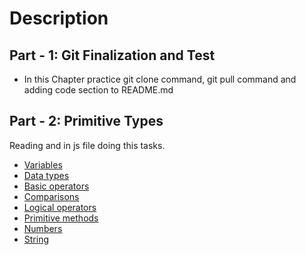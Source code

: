 # Description
## Part - 1: Git Finalization and Test
- In this Chapter  practice git clone command, git pull command and adding code section to README.md
## Part - 2: Primitive Types
Reading  and in js file doing this tasks.
 - [Variables](https://javascript.info/variables)
 -  [Data types](https://javascript.info/types)
 - [Basic operators](https://javascript.info/operators)
 - [Comparisons](https://javascript.info/comparison)
 - [Logical operators](https://javascript.info/logical-operators)
 - [Primitive methods](https://javascript.info/primitives-methods)
 - [Numbers](https://javascript.info/number)
- [String](https://javascript.info/string)